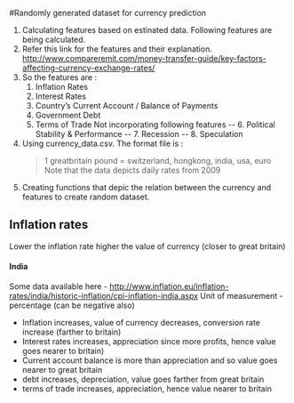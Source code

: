 #Randomly generated dataset for currency prediction

1. Calculating features based on estinated data. Following features are being calculated.
2. Refer this link for the features and their explanation.
	http://www.compareremit.com/money-transfer-guide/key-factors-affecting-currency-exchange-rates/
3. So the features are :
	1. Inflation Rates
 	2. Interest Rates
	3. Country’s Current Account / Balance of Payments
	4. Government Debt
	5. Terms of Trade
	Not incorporating following features
	-- 6. Political Stability & Performance
	-- 7. Recession
	-- 8. Speculation
4. Using currency_data.csv. The format file is  : 
	> 1 greatbritain pound = switzerland, hongkong, india, usa, euro
	Note that the data depicts daily rates from 2009
5. Creating functions that depic the relation between the currency and features to create random dataset.

## Inflation rates
Lower the inflation rate higher the value of currency (closer to great britain)
#### India
Some data available here - http://www.inflation.eu/inflation-rates/india/historic-inflation/cpi-inflation-india.aspx
Unit of measurement - percentage (can be negative also)

- Inflation increases, value of currency decreases, conversion rate increase (farther to britain)
- Interest rates increases, appreciation since more profits, hence value goes nearer to britain)
- Current account balance is more than appreciation and so value goes nearer to great britain
- debt increases, depreciation, value goes farther from great britain
- terms of trade increases, appreciation, hence value nearer to britain
